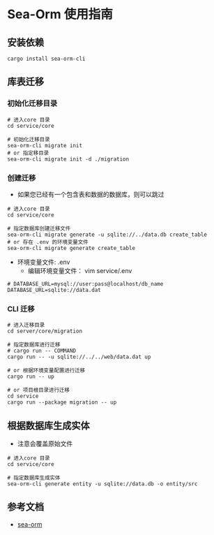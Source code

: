 # Sea-Orm 使用指南

## 安装依赖

```shell
cargo install sea-orm-cli
```

## 库表迁移

### 初始化迁移目录

```shell
# 进入core 目录
cd service/core

# 初始化迁移目录
sea-orm-cli migrate init
# or 指定移目录
sea-orm-cli migrate init -d ./migration
```

### 创建迁移

- 如果您已经有一个包含表和数据的数据库，则可以跳过

```shell
# 进入core 目录
cd service/core

# 指定数据库创建迁移文件
sea-orm-cli migrate generate -u sqlite://../data.db create_table
# or 存在 .env 的环境变量文件
sea-orm-cli migrate generate create_table
```

- 环境变量文件: .env
  - 编辑环境变量文件： vim service/.env

```
# DATABASE_URL=mysql://user:pass@localhost/db_name
DATABASE_URL=sqlite://data.dat
```

### CLI 迁移

```shell
# 进入迁移目录
cd server/core/migration

# 指定数据库进行迁移
# cargo run -- COMMAND
cargo run -- -u sqlite://../../web/data.dat up

# or 根据环境变量配置进行迁移
cargo run -- up

# or 项目根目录进行迁移
cd service
cargo run --package migration -- up
```

## 根据数据库生成实体

- 注意会覆盖原始文件

```shell
# 进入core 目录
cd service/core

# 指定数据库生成实体
sea-orm-cli generate entity -u sqlite://data.db -o entity/src
```

## 参考文档

- [sea-orm](https://www.sea-ql.org/SeaORM/docs/index/)
